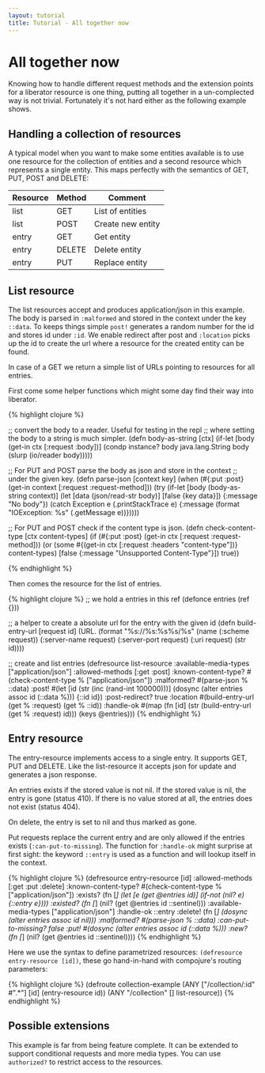 ```yaml
---
layout: tutorial
title: Tutorial - All together now
---
```

# All together now

Knowing how to handle different request methods and the extension
points for a liberator resource is one thing, putting all together in
a un-complected way is not trivial. Fortunately it's not hard either
as the following example shows.

## Handling a collection of resources

A typical model when you want to make some entities available is to
use one resource for the collection of entities and a second resource
which represents a single entity. This maps perfectly with the
semantics of GET, PUT, POST and DELETE:

|Resource|Method|Comment          |
|--------|------|-----------------|
|list    |GET   |List of entities |
|list    |POST  |Create new entity|
|entry   |GET   |Get entity       |
|entry   |DELETE|Delete entity    |
|entry   |PUT   |Replace entity   |

## List resource

The list resources accept and produces application/json in this
example. The body is parsed in ````:malformed```` and stored in the
context under the key ````::data````. To keeps things simple
````post!```` generates a random number for the id and stores id under
````:id````. We enable redirect after post and ````:location```` picks
up the id to create the url where a resource for the created entity
can be found.

In case of a GET we return a simple list of URLs pointing to resources
for all entries.

First come some helper functions which might some day find their way
into liberator.

{% highlight clojure %}

;; convert the body to a reader. Useful for testing in the repl
;; where setting the body to a string is much simpler.
(defn body-as-string [ctx]
  (if-let [body (get-in ctx [:request :body])]
    (condp instance? body
      java.lang.String body
      (slurp (io/reader body)))))

;; For PUT and POST parse the body as json and store in the context
;; under the given key.
(defn parse-json [context key]
  (when (#{:put :post} (get-in context [:request :request-method]))
    (try
      (if-let [body (body-as-string context)]
        (let [data (json/read-str body)]
          [false {key data}])
        {:message "No body"})
      (catch Exception e
        (.printStackTrace e)
        {:message (format "IOException: %s" (.getMessage e))}))))

;; For PUT and POST check if the content type is json.
(defn check-content-type [ctx content-types]
  (if (#{:put :post} (get-in ctx [:request :request-method]))
    (or
     (some #{(get-in ctx [:request :headers "content-type"])}
           content-types)
     [false {:message "Unsupported Content-Type"}])
    true))

{% endhighlight %}

Then comes the resource for the list of entries.

{% highlight clojure %}
;; we hold a entries in this ref
(defonce entries (ref {}))

;; a helper to create a absolute url for the entry with the given id
(defn build-entry-url [request id]
  (URL. (format "%s://%s:%s%s/%s"
                (name (:scheme request))
                (:server-name request)
                (:server-port request)
                (:uri request)
                (str id))))


;; create and list entries
(defresource list-resource
  :available-media-types ["application/json"]
  :allowed-methods [:get :post]
  :known-content-type? #(check-content-type % ["application/json"])
  :malformed? #(parse-json % ::data)
  :post! #(let [id (str (inc (rand-int 100000)))]
            (dosync (alter entries assoc id (::data %)))
            {::id id})
  :post-redirect? true
  :location #(build-entry-url (get % :request) (get % ::id))
  :handle-ok #(map (fn [id] (str (build-entry-url (get % :request) id)))
                   (keys @entries)))
{% endhighlight %}

## Entry resource

The entry-resource implements access to a single entry. It supports
GET, PUT and DELETE. Like the list-resource it accepts json for update
and generates a json response.

An entries exists if the stored value is not nil. If the stored value
is nil, the entry is gone (status 410). If there is no value stored
at all, the entries does not exist (status 404).

On delete, the entry is set to nil and thus marked as gone.

Put requests replace the current entry and are only allowed if the
entries exists (````:can-put-to-missing````). The function for
````:handle-ok```` might surprise at first sight: the keyword
````::entry```` is used as a function and will lookup itself in the
context.

{% highlight clojure %}
(defresource entry-resource [id]
  :allowed-methods [:get :put :delete]
  :known-content-type? #(check-content-type % ["application/json"])
  :exists? (fn [_]
             (let [e (get @entries id)]
                    (if-not (nil? e)
                      {::entry e})))
  :existed? (fn [_] (nil? (get @entries id ::sentinel)))
  :available-media-types ["application/json"]
  :handle-ok ::entry
  :delete! (fn [_] (dosync (alter entries assoc id nil)))
  :malformed? #(parse-json % ::data)
  :can-put-to-missing? false
  :put! #(dosync (alter entries assoc id (::data %)))
  :new? (fn [_] (nil? (get @entries id ::sentinel))))
{% endhighlight %}

Here we use the syntax to define parametrized resources:
````(defresource entry-resource [id])````, these go
hand-in-hand with compojure's routing parameters:

{% highlight clojure %}
(defroute collection-example
    (ANY ["/collection/:id" #".*"] [id] (entry-resource id))
    (ANY "/collection" [] list-resource))
{% endhighlight %}

## Possible extensions

This example is far from being feature complete. It can be extended
to support conditional requests and more media types. You can use
````authorized?```` to restrict access to the resources.

